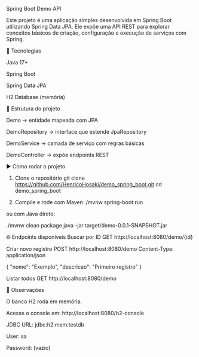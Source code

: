 Spring Boot Demo API

Este projeto é uma aplicação simples desenvolvida em Spring Boot utilizando Spring Data JPA.
Ele expõe uma API REST para explorar conceitos básicos de criação, configuração e execução de serviços com Spring.

🚀 Tecnologias

Java 17+

Spring Boot

Spring Data JPA

H2 Database (memória)

📂 Estrutura do projeto

Demo → entidade mapeada com JPA

DemoRepository → interface que estende JpaRepository

DemoService → camada de serviço com regras básicas

DemoController → expõe endpoints REST

▶️ Como rodar o projeto
1. Clone o repositório
git clone https://github.com/HenricoHosaki/demo_spring_boot.git
cd demo_spring_boot

2. Compile e rode com Maven
./mvnw spring-boot:run


ou com Java direto:

./mvnw clean package
java -jar target/demo-0.0.1-SNAPSHOT.jar

🌐 Endpoints disponíveis
Buscar por ID
GET http://localhost:8080/demo/{id}

Criar novo registro
POST http://localhost:8080/demo
Content-Type: application/json

{
  "nome": "Exemplo",
  "descricao": "Primeiro registro"
}

Listar todos
GET http://localhost:8080/demo

📝 Observações

O banco H2 roda em memória.

Acesse o console em: http://localhost:8080/h2-console

JDBC URL: jdbc:h2:mem:testdb

User: sa

Password: (vazio)
